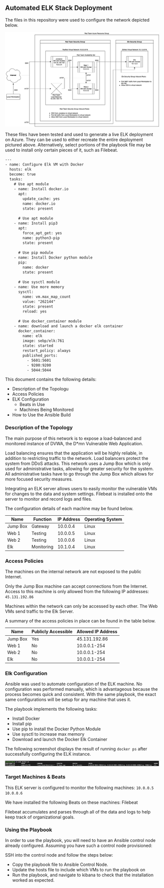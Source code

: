 ## Automated ELK Stack Deployment

The files in this repository were used to configure the network depicted below.

![NetworkDiagram](Images/NetworkDiagram.png)

These files have been tested and used to generate a live ELK deployment on Azure. They can be used to either recreate the entire deployment pictured above. Alternatively, select portions of the playbook file may be used to install only certain pieces of it, such as Filebeat.

```
---
- name: Configure Elk VM with Docker
  hosts: elk
  become: true
  tasks:
    # Use apt module
    - name: Install docker.io
      apt:
        update_cache: yes
        name: docker.io
        state: present

      # Use apt module
    - name: Install pip3
      apt:
        force_apt_get: yes
        name: python3-pip
        state: present

      # Use pip module
    - name: Install Docker python module
      pip:
        name: docker
        state: present

      # Use sysctl module
    - name: Use more memory
      sysctl:
        name: vm.max_map_count
        value: "262144"
        state: present
        reload: yes

      # Use docker_container module
    - name: download and launch a docker elk container
      docker_container:
        name: elk
        image: sebp/elk:761
        state: started
        restart_policy: always
        published_ports:
          - 5601:5601
          - 9200:9200
          - 5044:5044
```

This document contains the following details:
- Description of the Topologu
- Access Policies
- ELK Configuration
  - Beats in Use
  - Machines Being Monitored
- How to Use the Ansible Build


### Description of the Topology

The main purpose of this network is to expose a load-balanced and monitored instance of DVWA, the D*mn Vulnerable Web Application.

Load balancing ensures that the application will be highly reliable, in addition to restricting traffic to the network. Load balancers protect the system from DDoS attacks. This network uses a Jump Box which is only used for administrative tasks, allowing for greater security for the system. All administrative tasks have to go through the Jump Box which allows for more focused security measures.

Integrating an ELK server allows users to easily monitor the vulnerable VMs for changes to the data and system settings. Filebeat is installed onto the server to monitor and record logs and files.

The configuration details of each machine may be found below.

| Name     | Function   | IP Address | Operating System |
|----------|------------|------------|------------------|
| Jump Box | Gateway    | 10.0.0.4   | Linux            |
| Web 1    | Testing    | 10.0.0.5   | Linux            |
| Web 2    | Testing    | 10.0.0.6   | Linux            |
| Elk      | Monitoring | 10.1.0.4   | Linux            |


### Access Policies

The machines on the internal network are not exposed to the public Internet. 

Only the Jump Box machine can accept connections from the Internet. Access to this machine is only allowed from the following IP addresses:
`45.131.192.86`

Machines within the network can only be accessed by each other. The Web VMs send traffic to the Elk Server.

A summary of the access policies in place can be found in the table below.

| Name     | Publicly Accessible | Allowed IP Address |
|----------|---------------------|--------------------|
| Jump Box | Yes                 | 45.131.192.86      |
| Web 1    | No                  | 10.0.0.1-254       |
| Web 2    | No                  | 10.0.0.1-254       |
| Elk      | No                  | 10.0.0.1-254       |

### Elk Configuration

Ansible was used to automate configuration of the ELK machine. No configuration was performed manually, which is advantageous because the process becomes quick and consistent. With the same playbook, the exact same configurations will be setup for any machine that uses it.

The playbook implements the following tasks:
- Install Docker
- Install pip
- Use pip to install the Docker Python Module
- Use sysctl to increase max memory
- Download and launch the Docker Elk Container

The following screenshot displays the result of running `docker ps` after successfully configuring the ELK instance.

![Docker ps Output](Images/dockerps.png)

### Target Machines & Beats
This ELK server is configured to monitor the following machines:
`10.0.0.5 10.0.0.6`

We have installed the following Beats on these machines:
Filebeat

Filebeat accumulates and parses through all of the data and logs to help keep track of organizational goals.

### Using the Playbook
In order to use the playbook, you will need to have an Ansible control node already configured. Assuming you have such a control node provisioned: 

SSH into the control node and follow the steps below:
- Copy the playbook file to Ansible Control Node.
- Update the hosts file to include which VMs to run the playbook on
- Run the playbook, and navigate to kibana to check that the installation worked as expected.
